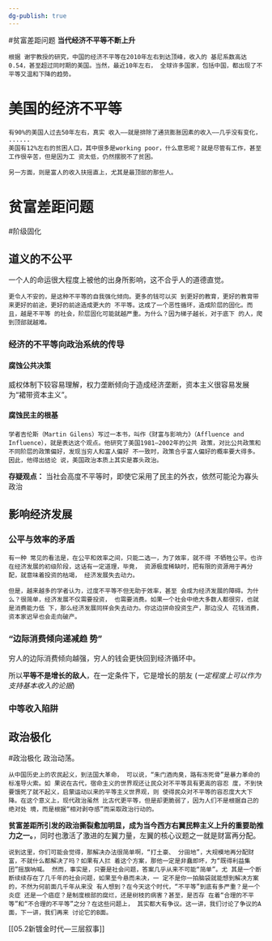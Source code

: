 ```yaml
---
dg-publish: true
---
```

#贫富差距问题
**当代经济不平等不断上升**
```
根据 谢宇教授的研究，中国的经济不平等在2010年左右到达顶峰，收入的 基尼系数高达0.54，甚至超过同时期的美国。当然，最近10年左右， 全球许多国家，包括中国，都出现了不平等又温和下降的趋势。
```
# 美国的经济不平等
```
有90%的美国人过去50年左右，真实 收入——就是排除了通货膨胀因素的收入——几乎没有变化，
......
美国有12%左右的贫困人口，其中很多是working poor，什么意思呢？就是尽管有工作，甚至工作很辛苦，但是因为工 资太低，仍然摆脱不了贫困。

另一方面，则是富人的收入扶摇直上，尤其是最顶部的那些人。
```
# 贫富差距问题
#阶级固化 
## 道义的不公平
一个人的命运很大程度上被他的出身所影响，这不合乎人的道德直觉。
```
更令人不安的，是这种不平等的自我强化倾向。更多的钱可以买 到更好的教育，更好的教育带来更好的前途，更好的前途造成更大的 不平等。这成了一个恶性循环，造成阶层的固化。而且，越是不平等 的社会，阶层固化可能就越严重。为什么？因为梯子越长，对于底下 的人，爬到顶部就越难。
```
### 经济的不平等向政治系统的传导
#### 腐蚀公共决策
威权体制下较容易理解，权力垄断倾向于造成经济垄断，资本主义很容易发展为“裙带资本主义”。
#### 腐蚀民主的根基
```
学者吉伦斯（Martin Gilens）写过一本书，叫作《财富与影响力》（Affluence and Influence），就是表达这个观点。他研究了美国1981—2002年的公共 政策，对比公共政策和不同阶层的政策偏好，发现当穷人和富人偏好 不一致时，政策合乎富人偏好的概率要大得多。因此，他得出结论 说，美国政治本质上其实是寡头政治。
```
**存疑观点：** 当社会高度不平等时，即使它采用了民主的外衣，依然可能沦为寡头政治

## 影响经济发展
### 公平与效率的矛盾
```
有一种 常见的看法是，在公平和效率之间，只能二选一，为了效率，就不得 不牺牲公平。也许在经济发展的初级阶段，这话有一定道理，毕竟， 资源极度稀缺时，把有限的资源用于再分配，就意味着投资的枯竭， 经济发展失去动力。

但是，越来越多的学者认为，过度不平等不但无助于效率，甚至 会成为经济发展的障碍。为什么？很简单，经济发展不仅需要投资， 也需要消费。如果一个社会中绝大多数人都很穷，也就是消费能力低 下，那么经济发展同样会失去动力。你这边拼命投资生产，那边没人 花钱消费，资本家迟早也会走向破产。
```
### “边际消费倾向递减趋 势”
穷人的边际消费倾向越强，穷人的钱会更快回到经济循环中。

所以**平等不是增长的敌人**，在一定条件下，它是增长的朋友
(*一定程度上可以作为支持基本收入的论据*)

### 中等收入陷阱

## 政治极化
#政治极化
政治动荡。
```
从中国历史上的农民起义，到法国大革命， 可以说，“朱门酒肉臭，路有冻死骨”是暴力革命的标准导火索。如 果说在古代，宿命主义的世界观还让民众对不平等具有更高的容忍 度，不到快要饿死了就不起义，启蒙运动以来的平等主义世界观，则 使得民众对不平等的容忍度大大下降。在这个意义上，现代政治虽然 比古代更平等，但是却更脆弱了，因为人们不是根据自己的绝对处 境，而是根据“相对剥夺感”而采取政治行动的。
```
**贫富差距所引发的政治撕裂愈加明显，成为当今西方右翼民粹主义上升的重要助推力之一。**，同时也激活了激进的左翼力量，左翼的核心议题之一就是财富再分配。
```
说到这里，你们可能会觉得，那解决办法很简单啊，“打土豪、 分田地”，大规模地再分配财富，不就什么都解决了吗？如果有人拦 着这个方案，那他一定是非蠢即坏，为“既得利益集团”摇旗呐喊。 然而，事实是，只要是社会问题，答案几乎从来不可能“简单”。尤 其是一个断断续续存在了几千年的社会问题，如果至今悬而未决，一 定不是你一拍脑袋就能想到解决方案的，不然为何前面几千年从来没 有人想到？在今天这个时代，“不平等”到底有多严重？是一个炎症 还是一个癌症？是制度根部的腐烂，还是树枝的病害？甚至，是否存 在着“合理的不平等”和“不合理的不平等”之分？在这些问题上， 其实都大有争议。这一讲，我们讨论了争议的A面，下一讲，我们再来 讨论它的B面。
```
[[05.2新镀金时代—三层叙事]]
